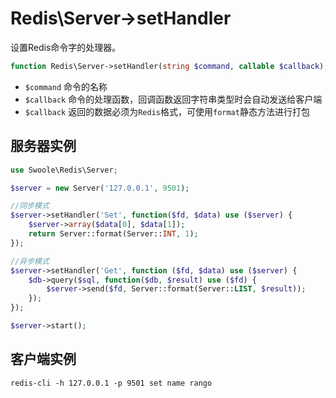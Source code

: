 # Redis\Server->setHandler

设置Redis命令字的处理器。

```php
function Redis\Server->setHandler(string $command, callable $callback);
```

* `$command` 命令的名称
* `$callback` 命令的处理函数，回调函数返回字符串类型时会自动发送给客户端
* `$callback` 返回的数据必须为`Redis`格式，可使用`format`静态方法进行打包

服务器实例
----
```php
use Swoole\Redis\Server;

$server = new Server('127.0.0.1', 9501);

//同步模式
$server->setHandler('Set', function($fd, $data) use ($server) {
    $server->array($data[0], $data[1]);
    return Server::format(Server::INT, 1);
});

//异步模式
$server->setHandler('Get', function ($fd, $data) use ($server) {
	$db->query($sql, function($db, $result) use ($fd) {
		$server->send($fd, Server::format(Server::LIST, $result));
	});
});

$server->start();
```

客户端实例
----
```shell
redis-cli -h 127.0.0.1 -p 9501 set name rango
```